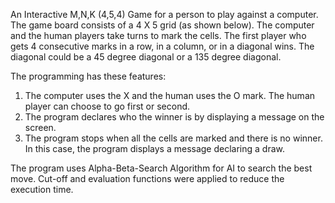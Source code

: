An Interactive M,N,K (4,5,4) Game for a person to play against a computer. The game board consists of a 4 X 5 grid (as shown below). The computer and the human players take turns to mark the cells. The first player who gets 4 consecutive marks in a row, in a column, or in a diagonal wins. The diagonal could be a 45 degree diagonal or a 135 degree diagonal.

The programming has these features:

1. The computer uses the X and the human uses the O mark. The human player can choose to go first or second.
2. The program declares who the winner is by displaying a message on the screen.
3. The program stops when all the cells are marked and there is no winner. In this case, the
program displays a message declaring a draw.

The program uses Alpha-Beta-Search Algorithm for AI to search the best move. Cut-off and evaluation functions were applied to reduce the execution time.
